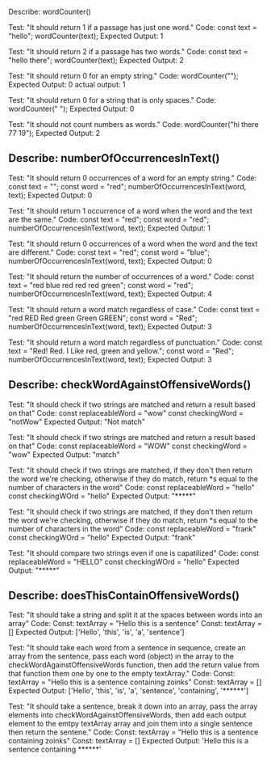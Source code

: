 Describe: wordCounter()

Test: "It should return 1 if a passage has just one word."
Code:
const text = "hello";
wordCounter(text);
Expected Output: 1

Test: "It should return 2 if a passage has two words."
Code:
const text = "hello there";
wordCounter(text);
Expected Output: 2

Test: "It should return 0 for an empty string."
Code: wordCounter("");
Expected Output: 0
  actual output: 1 

Test: "It should return 0 for a string that is only spaces."
Code: wordCounter("            ");
Expected Output: 0

Test: "It should not count numbers as words."
Code: wordCounter("hi there 77 19");
Expected Output: 2

## Describe: numberOfOccurrencesInText()

Test: "It should return 0 occurrences of a word for an empty string."
Code:
const text = "";
const word = "red";
numberOfOccurrencesInText(word, text);
Expected Output: 0

Test: "It should return 1 occurrence of a word when the word and the text are the same."
Code:
const text = "red";
const word = "red";
numberOfOccurrencesInText(word, text);
Expected Output: 1

Test: "It should return 0 occurrences of a word when the word and the text are different."
Code:
const text = "red";
const word = "blue";
numberOfOccurrencesInText(word, text);
Expected Output: 0

Test: "It should return the number of occurrences of a word."
Code:
const text = "red blue red red red green";
const word = "red";
numberOfOccurrencesInText(word, text);
Expected Output: 4

Test: "It should return a word match regardless of case."
Code:
const text = "red RED Red green Green GREEN";
const word = "Red";
numberOfOccurrencesInText(word, text);
Expected Output: 3

Test: "It should return a word match regardless of punctuation."
Code:
const text = "Red! Red. I Like red, green and yellow.";
const word = "Red";
numberOfOccurrencesInText(word, text);
Expected Output: 3

## Describe: checkWordAgainstOffensiveWords()

Test: "It should check if two strings are matched and return a result based on that"
Code: 
const replaceableWord = "wow"
const checkingWord = "notWow"
Expected Output: "Not match"

Test: "It should check if two strings are matched and return a result based on that"
Code: 
const replaceableWord = "WOW"
const checkingWord = "wow"
Expected Output: "match"

Test: "It should check if two strings are matched, if they don't then return the word we're checking, otherwise if they do match, return *s equal to the number of characters in the word"
Code:
const replaceableWord = "hello"
const checkingWOrd = "hello"
Expected Output: "*****"

Test: "It should check if two strings are matched, if they don't then return the word we're checking, otherwise if they do match, return *s equal to the number of characters in the word"
Code:
const replaceableWord = "frank"
const checkingWOrd = "hello"
Expected Output: "frank"

Test: "It should compare two strings even if one is capatilized"
Code:
const replaceableWord = "HELLO"
const checkingWOrd = "hello"
Expected Output: "*****"



## Describe: doesThisContainOffensiveWords()

Test: "It should take a string and split it at the spaces between words into an array"
Code: 
Const: textArray = "Hello this is a sentence"
Const: textArray = []
Expected Output: ['Hello', 'this', 'is', 'a', 'sentence']


Test: "It should take each word from a sentence in sequence, create an array from the sentence, pass each word (object) in the array to the checkWordAgainstOffensiveWords function, then add the return value from that function them one by one to the empty textArray."
Code: 
Const: textArray = "Hello this is a sentence containing zoinks"
Const: textArray = []
Expected Output: ['Hello', 'this', 'is', 'a', 'sentence', 'containing', '******']

Test: "It should take a sentence, break it down into an array, pass the array elements into checkWordAgainstOffensiveWords, then add each output element to the emtpy textArray array and join them into a single sentence then return the sentene."
Code: 
Const: textArray = "Hello this is a sentence containing zoinks"
Const: textArray = []
Expected Output: 'Hello this is a sentence containing ******'













